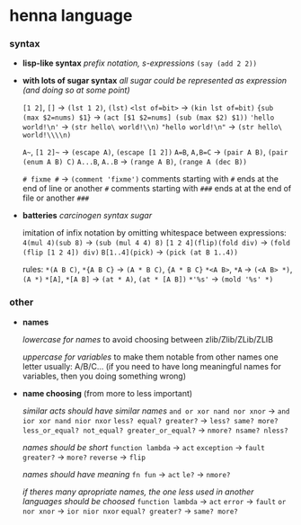 
# henna language

### syntax

- **lisp-like syntax**
  *prefix notation, s-expressions*
  ```(say (add 2 2))```

- **with lots of sugar syntax**
  *all sugar could be represented as expression (and doing so at some point)*

  ```[1 2]```, ```[]``` → ```(lst 1 2)```, ```(lst)```
  ```<lst of=bit>``` → ```(kin lst of=bit)```
  ```{sub (max $2=nums) $1}``` → ```(act [$1 $2=nums] (sub (max $2) $1))```
  ```'hello world!\n'``` → ```(str hello\ world!\\n)```
  ```"hello world!\n"``` → ```(str hello\ world!\\\\n)```

  ```A~```, ```[1 2]~``` → ```(escape A)```, ```(escape [1 2])```
  ```A=B```, ```A,B=C``` → ```(pair A B)```, ```(pair (enum A B) C)```
  ```A...B```, ```A..B``` → ```(range A B)```, ```(range A (dec B))```

  ```# fixme #``` → ```(comment 'fixme')```
  comments starting with ```#``` ends at the end of line or another ```#``` 
  comments starting with ```###``` ends at at the end of file or another ```###``` 

- **batteries**
  *carcinogen syntax sugar*
  
  imitation of infix notation by omitting whitespace between expressions:
  ```4(mul 4)(sub 8)``` → ```(sub (mul 4 4) 8)```
  ```[1 2 4](flip)(fold div)``` → ```(fold (flip [1 2 4]) div)```
  ```B[1..4](pick)``` → ```(pick (at B 1..4))```

  rules:
  ```*(A B C)```, ```*{A B C}``` → ```(A * B C)```, ```{A * B C}```
  ```*<A B>```, ```*A``` → ```(<A B> *)```, ```(A *)```
  ```*[A]```, ```*[A B]``` → ```(at * A)```, ```(at * [A B])```
  ```*'%s'``` → ```(mold '%s' *)```


### other

- **names**

  *lowercase for names*
  to avoid choosing between zlib/Zlib/ZLib/ZLIB

  *uppercase for variables*
  to make them notable from other names
  one letter usually: A/B/C...
  (if you need to have long meaningful names for variables, then you doing something wrong)

- **name choosing** (from more to less important)

  *similar acts should have similar names*
  ```and or xor nand nor xnor``` → ```and ior xor nand nior nxor```
  ```less? equal? greater?``` → ```less? same? more?```
  ```less_or_equal? not_equal? greater_or_equal?``` → ```nmore? nsame? nless?```

  *names should be short*
  ```function lambda``` → ```act```
  ```exception``` → ```fault```
  ```greater?``` → ```more?```
  ```reverse``` → ```flip```

  *names should have meaning*
  ```fn fun``` → ```act```
  ```le?``` → ```nmore?```

  *if theres many apropriate names, the one less used in another languages should be choosed*
  ```function lambda``` → ```act```
  ```error``` → ```fault```
  ```or nor xnor``` → ```ior nior nxor```
  ```equal? greater?``` → ```same? more?```

